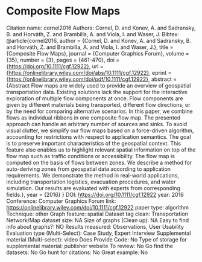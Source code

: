 # Composite Flow Maps

Citation name: cornel2016
Authors: Cornel, D. and Konev, A. and Sadransky, B. and Horváth, Z. and Brambilla, A. and Viola, I. and Waser, J.
Bibtex: @article{cornel2016,
author = {Cornel, D. and Konev, A. and Sadransky, B. and Horváth, Z. and Brambilla, A. and Viola, I. and Waser, J.},
title = {Composite Flow Maps},
journal = {Computer Graphics Forum},
volume = {35},
number = {3},
pages = {461-470},
doi = {https://doi.org/10.1111/cgf.12922},
url = {https://onlinelibrary.wiley.com/doi/abs/10.1111/cgf.12922},
eprint = {https://onlinelibrary.wiley.com/doi/pdf/10.1111/cgf.12922},
abstract = {Abstract Flow maps are widely used to provide an overview of geospatial transportation data. Existing solutions lack the support for the interactive exploration of multiple flow components at once. Flow components are given by different materials being transported, different flow directions, or by the need for comparing alternative scenarios. In this paper, we combine flows as individual ribbons in one composite flow map. The presented approach can handle an arbitrary number of sources and sinks. To avoid visual clutter, we simplify our flow maps based on a force-driven algorithm, accounting for restrictions with respect to application semantics. The goal is to preserve important characteristics of the geospatial context. This feature also enables us to highlight relevant spatial information on top of the flow map such as traffic conditions or accessibility. The flow map is computed on the basis of flows between zones. We describe a method for auto-deriving zones from geospatial data according to application requirements. We demonstrate the method in real-world applications, including transportation logistics, evacuation procedures, and water simulation. Our results are evaluated with experts from corresponding fields.},
year = {2016}
}
DOI: https://doi.org/10.1111/cgf.12922
year: 2016
Conference: Computer Graphics Forum
link: https://onlinelibrary.wiley.com/doi/10.1111/cgf.12922
paper type: algorithm
Technique: other
Graph feature: spatial
Dataset tag clean: Transportation Network/Map
dataset size: NA
Size of graphs (Clean up): NA
Easy to find info about graphs?: NO
Results measured: Observations, User Usability
Evaluation type (Multi-Select): Case Study, Expert Interview
Supplemental material (Multi-select): video
Does Provide Code: No
Type of storage for supplemental material: publisher website
To review: No
Go find the datasets: No
Go hunt for citations: No
Great example: No